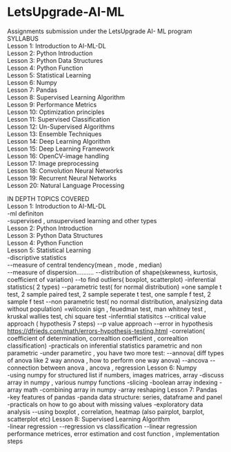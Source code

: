 # LetsUpgrade-AI-ML
Assignments submission under the LetsUpgrade AI- ML program <br/>
SYLLABUS<br/>
Lesson 1: Introduction to AI-ML-DL<br/>
Lesson 2: Python Introduction<br/>
Lesson 3: Python Data Structures<br/>
Lesson 4: Python Function<br/>
Lesson 5: Statistical Learning<br/>
Lesson 6: Numpy<br/>
Lesson 7: Pandas<br/>
Lesson 8: Supervised Learning Algorithm<br/>
Lesson 9: Performance Metrics<br/>
Lesson 10: Optimization principles<br/>
Lesson 11: Supervised Classification<br/>
Lesson 12: Un-Supervised Algorithms<br/>
Lesson 13: Ensemble Techniques<br/>
Lesson 14: Deep Learning Algorithm<br/>
Lesson 15: Deep Learning Framework<br/>
Lesson 16: OpenCV-image handling<br/>
Lesson 17: Image preprocessing<br/>
Lesson 18: Convolution Neural Networks<br/>
Lesson 19: Recurrent Neural Networks<br/>
Lesson 20: Natural Language Processing<br/>

IN DEPTH TOPICS COVERED\
Lesson 1: Introduction to AI-ML-DL<br/>
-ml definiton <br/>
-supervised , unsupervised learning and other types<br/>
Lesson 2: Python Introduction<br/>
Lesson 3: Python Data Structures<br/>
Lesson 4: Python Function<br/>
Lesson 5: Statistical Learning<br/>
-discriptive statistics<br/>
 --measure of central tendency(mean , mode , median)\
 --measure of dispersion..........
 --distribution of shape(skewness, kurtosis, coefficient of variation)
 --to find outliers( boxplot, scatterplot)
-inferential statistics( 2 types)
 --parametric test( for normal distribution)
   =one sample t test, 2 sample paired test, 2 sample seperate t test, one sample f test, 2 sample f test
 --non parametric test( no normal distribution, analysizing data without population)
   =wilcoxin sign , feuedman test, man whitney test , kruskal wallies test, chi square test
-inferntial statisitcs
 --critical value approach ( hypothesis 7 steps)
 --p value approach 
 --error in hypothesis https://dfrieds.com/math/errors-hypothesis-testing.html
-correlation( coefficient of determination, correaltion coefficient , correaltion classification)
-practicals on inferential statistics parametric and non parametric 
-under parametirc , you have two more test:
 --annova( diff types of anova like 2 way annova , how to perform one way anova)
 --ancova 
 --connection between anova , ancova , regression
Lesson 6: Numpy<br/>
-using numpy for structured list if numbers, images matrices, array 
-discuss array in numpy , various numpy functions
-slicing 
-boolean array indexing 
-array math
-combining array in numpy 
-array reshaping 
Lesson 7: Pandas<br/>
-key features of pandas
-panda data structure: series, dataframe and panel
-practicals on how to go about with missing values
-exploratory data analysis 
 --using boxplot , correlation, heatmap (also pairplot, barplot, scatterplot etc)
Lesson 8: Supervised Learning Algorithm<br/>
-linear regression
 --regression vs classification
 --linear regression performance metrices, error estimation and cost function , implementation steps
  

